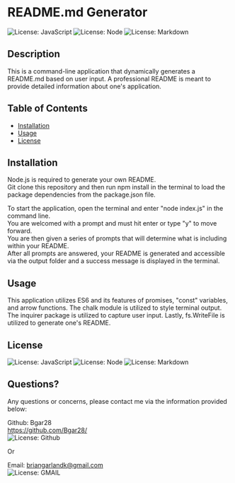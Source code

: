 # README.md Generator
  ![License: JavaScript](https://img.shields.io/badge/JavaScript-323330?style=for-the-badge&logo=javascript&logoColor=F7DF1E)
  ![License: Node](https://img.shields.io/badge/Node.js-43853D?style=for-the-badge&logo=node.js&logoColor=white)
  ![License: Markdown](https://img.shields.io/badge/Markdown-000000?style=for-the-badge&logo=markdown&logoColor=white)
  
  
  ## Description 
  
  This is a command-line application that dynamically generates a README.md based on user input. A professional README is meant to provide detailed information about one's application.
  
  ## Table of Contents
  * [Installation](#installation)
  * [Usage](#usage)
  * [License](#license)
   
  ## Installation

  Node.js is required to generate your own README. <br/>
  Git clone this repository and then run npm install in the terminal to load the package dependencies from the package.json file.

  To start the application, open the terminal and enter "node index.js" in the command line. <br/>
  You are welcomed with a prompt and must hit enter or type "y" to move forward. <br/>
  You are then given a series of prompts that will determine what is including within your README. <br/>
  After all prompts are answered, your README is generated and accessible via the output folder and a success message is displayed in the terminal. 
  
  ## Usage

  This application utilizes ES6 and its features of promises, "const" variables, and arrow functions. The chalk module is utilized to style terminal output. The inquirer package is utilized to capture user input. Lastly, fs.WriteFile is utilized to generate one's README. 

  ## License
  ![License: JavaScript](https://img.shields.io/badge/JavaScript-323330?style=for-the-badge&logo=javascript&logoColor=F7DF1E)
  ![License: Node](https://img.shields.io/badge/Node.js-43853D?style=for-the-badge&logo=node.js&logoColor=white)
  ![License: Markdown](https://img.shields.io/badge/Markdown-000000?style=for-the-badge&logo=markdown&logoColor=white)
  
  

  ## Questions?

  Any questions or concerns, please contact me via the information provided below:

  Github: Bgar28 <br/> https://github.com/Bgar28/ <br/>
  ![License: Github](https://img.shields.io/badge/GitHub-100000?style=for-the-badge&logo=github&logoColor=white)

  Or

  Email: briangarlandk@gmail.com <br/>
  ![License: GMAIL](https://img.shields.io/badge/Gmail-D14836?style=for-the-badge&logo=gmail&logoColor=white)